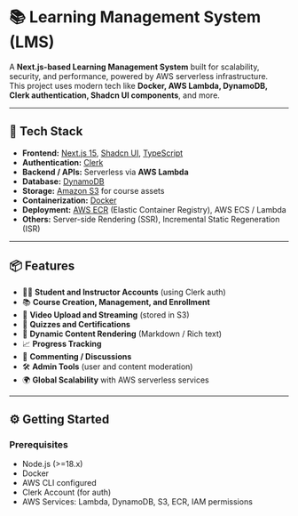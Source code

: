 # 📚 Learning Management System (LMS)

A **Next.js-based Learning Management System** built for scalability, security, and performance, powered by AWS serverless infrastructure.  
This project uses modern tech like **Docker, AWS Lambda, DynamoDB, Clerk authentication, Shadcn UI components**, and more.

---

## 🚀 Tech Stack

- **Frontend:** [Next.js 15](https://nextjs.org/), [Shadcn UI](https://ui.shadcn.dev/), [TypeScript](https://www.typescriptlang.org/)
- **Authentication:** [Clerk](https://clerk.dev/)
- **Backend / APIs:** Serverless via **AWS Lambda**
- **Database:** [DynamoDB](https://aws.amazon.com/dynamodb/)
- **Storage:** [Amazon S3](https://aws.amazon.com/s3/) for course assets
- **Containerization:** [Docker](https://www.docker.com/)
- **Deployment:** [AWS ECR](https://aws.amazon.com/ecr/) (Elastic Container Registry), AWS ECS / Lambda
- **Others:** Server-side Rendering (SSR), Incremental Static Regeneration (ISR)

---

## 📦 Features

- 🧑‍🎓 **Student and Instructor Accounts** (using Clerk auth)
- 📚 **Course Creation, Management, and Enrollment**
- 🎥 **Video Upload and Streaming** (stored in S3)
- 📜 **Quizzes and Certifications**
- 🧩 **Dynamic Content Rendering** (Markdown / Rich text)
- 📈 **Progress Tracking**
- 💬 **Commenting / Discussions**
- 🛠️ **Admin Tools** (user and content moderation)
- 🌍 **Global Scalability** with AWS serverless services

---

## ⚙️ Getting Started

### Prerequisites

- Node.js (>=18.x)
- Docker
- AWS CLI configured
- Clerk Account (for auth)
- AWS Services: Lambda, DynamoDB, S3, ECR, IAM permissions


